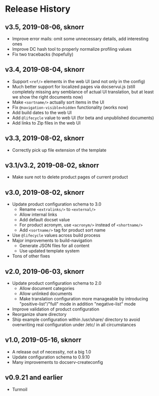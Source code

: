# Release History

## v3.5, 2019-08-06, sknorr

- Improve error mails: omit some unnecessary details, add interesting
  ones
- Improve DC hash tool to properly normalize profiling values
- Fix two tracebacks (hopefully)


## v3.4, 2019-08-04, sknorr

- Support `<ref/>` elements in the web UI (and not only in the config)
- Much better support for localized pages via docservui.js (still
  completely missing any semblance of actual UI translation, but at
  least we show the right documents now)
- Make `<sortname/>` actually sort items in the UI
- Fix `@navigation-visible=hidden` functionality (works now)
- Add build dates to the web UI
- Add `@lifecycle` value to web UI (for beta and unpublished documents)
- Add links to Zip files in the web UI


## v3.3, 2019-08-02, sknorr

- Correctly pick up file extension of the template


## v3.1/v3.2, 2019-08-02, sknorr

- Make sure not to delete product pages of current product


## v3.0, 2019-08-02, sknorr

- Update product configuration schema to 3.0
  - Rename `<extralinks/>` to `<external/>`
  - Allow internal links
  - Add default docset value
  - For product acronym, use `<acronym/>` instead of `<shortname/>`
  - Add `<sortname/>` tag for product sort name
- Use `@lifecycle` values across build process
- Major improvements to build-navigation
  - Generate JSON files for all content
  - Use updated template system
- Tons of other fixes


## v2.0, 2019-06-03, sknorr

- Update product configuration schema to 2.0
  - Allow document categories
  - Allow unlinked documents
  - Make translation configuration more manageable by introducing
    "positive-list"/"full" mode in addition "negative-list" mode
- Improve validation of product configuration
- Reorganize share directory
- Ship example configuration within /usr/share/ directory to avoid
  overwriting real configuration under /etc/ in all circumstances


## v1.0, 2019-05-16, sknorr

- A release out of necessity, not a big 1.0
- Update configuration schema to 0.9.10
- Many improvements to docserv-createconfig


## v0.9.21 and earlier

- Turmoil
